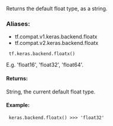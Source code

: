 Returns the default float type, as a string.
### Aliases:
- tf.compat.v1.keras.backend.floatx
- tf.compat.v2.keras.backend.floatx

```
 tf.keras.backend.floatx()
```
E.g. 'float16', 'float32', 'float64'.
#### Returns:
String, the current default float type.
#### Example:

```
 keras.backend.floatx() >>> 'float32'
```
